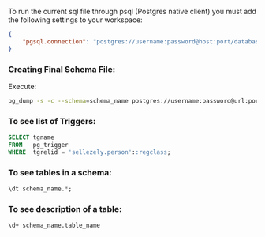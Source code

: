 To run the current sql file through psql (Postgres native client) you must add the following settings to your workspace:

```json
{ 
    "pgsql.connection": "postgres://username:password@host:port/database" 
}
```

### Creating Final Schema File:
Execute:
```bash
pg_dump -s -c --schema=schema_name postgres://username:password@url:port/dbname > target_file.pgsql
```
### To see list of Triggers:
```sql
SELECT tgname
FROM   pg_trigger
WHERE  tgrelid = 'sellezely.person'::regclass;
```

### To see tables in a schema:
```sql
\dt schema_name.*;
```

### To see description of a table:
```
\d+ schema_name.table_name
```